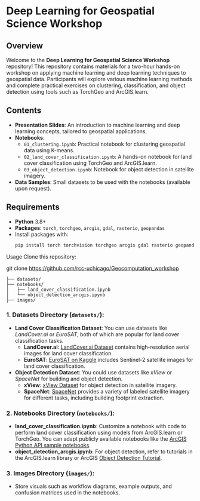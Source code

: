 # Deep Learning for Geospatial Science Workshop

## Overview
Welcome to the **Deep Learning for Geospatial Science Workshop** repository! This repository contains materials for a two-hour hands-on workshop on applying machine learning and deep learning techniques to geospatial data. Participants will explore various machine learning methods and complete practical exercises on clustering, classification, and object detection using tools such as TorchGeo and ArcGIS.learn.

## Contents
- **Presentation Slides**: An introduction to machine learning and deep learning concepts, tailored to geospatial applications.
- **Notebooks**:
  - `01_clustering.ipynb`: Practical notebook for clustering geospatial data using K-means.
  - `02_land_cover_classification.ipynb`: A hands-on notebook for land cover classification using TorchGeo and ArcGIS.learn.
  - `03_object_detection.ipynb`: Notebook for object detection in satellite imagery.
- **Data Samples**: Small datasets to be used with the notebooks (available upon request).

## Requirements
- **Python** 3.8+
- **Packages**: `torch`, `torchgeo`, `arcgis`, `gdal`, `rasterio`, `geopandas`
- Install packages with:
  ```bash
  pip install torch torchvision torchgeo arcgis gdal rasterio geopandas


Usage
Clone this repository:

git clone https://github.com/rcc-uchicago/Geocomputation_workshop


    ├── datasets/
    ├── notebooks/
    │   ├── land_cover_classification.ipynb
    │   └── object_detection_arcgis.ipynb
    ├── images/


### 1. **Datasets Directory** (`datasets/`):
   - **Land Cover Classification Dataset**: You can use datasets like *LandCover.ai* or *EuroSAT*, both of which are popular for land cover classification tasks.
     - **LandCover.ai**: [LandCover.ai Dataset](https://landcover.ai/) contains high-resolution aerial images for land cover classification.
     - **EuroSAT**: [EuroSAT on Kaggle](https://www.kaggle.com/datasets/apollo2506/eurosat) includes Sentinel-2 satellite images for land cover classification.
   - **Object Detection Dataset**: You could use datasets like *xView* or *SpaceNet* for building and object detection.
     - **xView**: [xView Dataset](https://xviewdataset.org/) for object detection in satellite imagery.
     - **SpaceNet**: [SpaceNet](https://spacenet.ai/) provides a variety of labeled satellite imagery for different tasks, including building footprint extraction.

### 2. **Notebooks Directory** (`notebooks/`):
   - **land_cover_classification.ipynb**: Customize a notebook with code to perform land cover classification using models from ArcGIS.learn or TorchGeo. You can adapt publicly available notebooks like the [ArcGIS Python API sample notebooks](https://developers.arcgis.com/python/sample-notebooks/).
   - **object_detection_arcgis.ipynb**: For object detection, refer to tutorials in the ArcGIS.learn library or ArcGIS [Object Detection Tutorial](https://developers.arcgis.com/python/guide/performing-object-detection-on-imagery/).

### 3. **Images Directory** (`images/`):
   - Store visuals such as workflow diagrams, example outputs, and confusion matrices used in the notebooks. 
 




